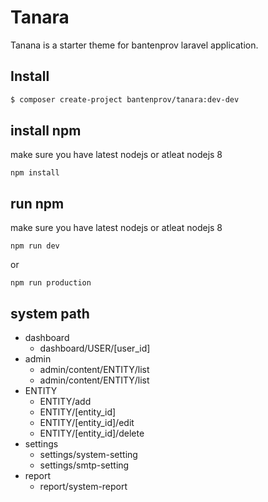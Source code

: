 # Tanara

Tanana is a starter theme for bantenprov laravel application.

## Install

```sh
$ composer create-project bantenprov/tanara:dev-dev
```
## install npm
make sure you have latest nodejs or atleat nodejs 8
```
npm install
```

## run npm
make sure you have latest nodejs or atleat nodejs 8
```
npm run dev
```
or

```
npm run production
```

## system path
- dashboard
  - dashboard/USER/[user_id]
- admin
  - admin/content/ENTITY/list
  - admin/content/ENTITY/list
- ENTITY
  - ENTITY/add
  - ENTITY/[entity_id]
  - ENTITY/[entity_id]/edit
  - ENTITY/[entity_id]/delete
- settings
  - settings/system-setting
  - settings/smtp-setting
- report
  - report/system-report
